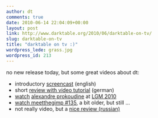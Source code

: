 ```yaml
---
author: dt
comments: true
date: 2010-06-14 22:04:09+00:00
layout: post
link: http://www.darktable.org/2010/06/darktable-on-tv/
slug: darktable-on-tv
title: "darktable on tv :)"
wordpress_lede: grass.jpg
wordpress_id: 213
---
```


no new release today, but some great videos about dt:

* introductory [screencast](https://encrypted.pcode.nl/blog/2010/07/15/darktable-overview-screencast/) (english)
* short [review with video tutorial](http://www.shutter-speed.ch/wordpress/?p=1590) (german)
* [watch](http://river-valley.tv/digital-photography-workflow-on-linux-with-darktable/) [alexandre prokoudine](http://prokoudine.info/) at [LGM 2010](https://libregraphicsmeeting.org/2010/)
* [watch meetthegimp #135](https://meetthegimp.org/episode-135-darktable/), a bit older, but still ...
* not really video, but a [nice review (russian)](http://linuxgraphics.ru/articles.php?article_id=93)


